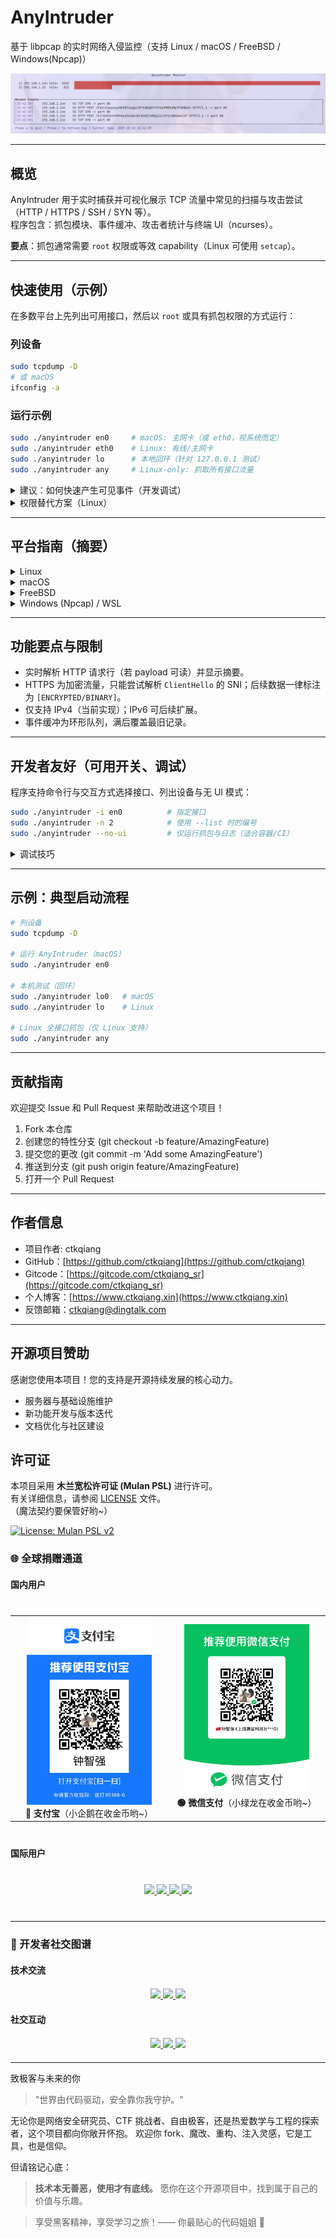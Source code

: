 
# AnyIntruder

基于 libpcap 的实时网络入侵监控（支持 Linux / macOS / FreeBSD / Windows(Npcap)）

![AnyIntruder](./assets/demo.png)

---

## 概览

AnyIntruder 用于实时捕获并可视化展示 TCP 流量中常见的扫描与攻击尝试（HTTP / HTTPS / SSH / SYN 等）。  
程序包含：抓包模块、事件缓冲、攻击者统计与终端 UI（ncurses）。

**要点**：抓包通常需要 `root` 权限或等效 capability（Linux 可使用 `setcap`）。

---

## 快速使用（示例）

在多数平台上先列出可用接口，然后以 `root` 或具有抓包权限的方式运行：

### 列设备

```bash
sudo tcpdump -D
# 或 macOS
ifconfig -a
````

### 运行示例

```bash
sudo ./anyintruder en0     # macOS: 主网卡（或 eth0，视系统而定）
sudo ./anyintruder eth0    # Linux: 有线/主网卡
sudo ./anyintruder lo      # 本地回环（针对 127.0.0.1 测试）
sudo ./anyintruder any     # Linux-only: 抓取所有接口流量
```

<details>
<summary>建议：如何快速产生可见事件（开发调试）</summary>

在另一终端启动简单 HTTP 服务并触发请求：

```bash
python3 -m http.server 8000
curl http://127.0.0.1:8000
ssh -p 22 127.0.0.1   # 触发 SSH 尝试（会要求密码）
```

注意：若你使用回环 (`lo` / `lo0`)，运行 AnyIntruder 时应指定该接口或确保选取器选择了回环。

</details>

<details>
<summary>权限替代方案（Linux）</summary>

```bash
# 给可执行文件赋予抓包能力（不需要 sudo 运行）
sudo setcap cap_net_raw,cap_net_admin+ep ./anyintruder
./anyintruder enp3s0
```

</details>

---

## 平台指南（摘要）

<details>
<summary>Linux</summary>

**安装依赖（Debian/Ubuntu）：**

```bash
sudo apt update
sudo apt install build-essential pkg-config libpcap-dev libncurses-dev
```

接口示例： `lo`, `eth0`, `wlan0`, `docker0`, `any`（Linux 专用）

</details>

<details>
<summary>macOS</summary>

**安装依赖（Homebrew）：**

```bash
brew install pkg-config libpcap ncurses
export PKG_CONFIG_PATH="/opt/homebrew/opt/libpcap/lib/pkgconfig:$PKG_CONFIG_PATH"
```

接口示例： `lo0`, `en0`, `en1`, `awdl0`

</details>

<details>
<summary>FreeBSD</summary>

通常自带 libpcap，若缺少可用 `pkg` 安装 ncurses 等。
接口示例： `lo0`, `em0`, `bridge0`

</details>

<details>
<summary>Windows (Npcap) / WSL</summary>

原生 Windows 请安装 Npcap 并以管理员运行；推荐在 WSL2 中运行 Linux 版本进行开发。

</details>

---

## 功能要点与限制

* 实时解析 HTTP 请求行（若 payload 可读）并显示摘要。
* HTTPS 为加密流量，只能尝试解析 `ClientHello` 的 SNI；后续数据一律标注为 `[ENCRYPTED/BINARY]`。
* 仅支持 IPv4（当前实现）；IPv6 可后续扩展。
* 事件缓冲为环形队列，满后覆盖最旧记录。

---

## 开发者友好（可用开关、调试）

程序支持命令行与交互方式选择接口、列出设备与无 UI 模式：

```bash
sudo ./anyintruder -i en0          # 指定接口
sudo ./anyintruder -n 2            # 使用 --list 时的编号
sudo ./anyintruder --no-ui         # 仅运行抓包与日志（适合容器/CI）
```

<details>
<summary>调试技巧</summary>

1. 使用 `tcpdump` 验证接口是否确实有流量：

```bash
sudo tcpdump -i en0 tcp port 80
```

2. 在 `monitor.c` 的 `got_packet` 回调加临时 debug 输出：

```c
fprintf(stderr, "got_packet len=%u\n", header->len);
```

3. 开发时可注入测试事件，快速验证 UI 渲染与日志功能。

</details>

---

## 示例：典型启动流程

```bash
# 列设备
sudo tcpdump -D

# 运行 AnyIntruder（macOS）
sudo ./anyintruder en0

# 本机测试（回环）
sudo ./anyintruder lo0   # macOS
sudo ./anyintruder lo    # Linux

# Linux 全接口抓包（仅 Linux 支持）
sudo ./anyintruder any
```

---

## 贡献指南

欢迎提交 Issue 和 Pull Request 来帮助改进这个项目！

1. Fork 本仓库
2. 创建您的特性分支 (git checkout -b feature/AmazingFeature)
3. 提交您的更改 (git commit -m 'Add some AmazingFeature')
4. 推送到分支 (git push origin feature/AmazingFeature)
5. 打开一个 Pull Request

---

## 作者信息

* 项目作者: ctkqiang
* GitHub：[https://github.com/ctkqiang](https://github.com/ctkqiang)
* Gitcode：[https://gitcode.com/ctkqiang_sr](https://gitcode.com/ctkqiang_sr)
* 个人博客：[https://www.ctkqiang.xin](https://www.ctkqiang.xin)
* 反馈邮箱：[ctkqiang@dingtalk.com](mailto:ctkqiang@dingtalk.com)

---

## 开源项目赞助

感谢您使用本项目！您的支持是开源持续发展的核心动力。

* 服务器与基础设施维护
* 新功能开发与版本迭代
* 文档优化与社区建设

## 许可证

本项目采用 **木兰宽松许可证 (Mulan PSL)** 进行许可。  
有关详细信息，请参阅 [LICENSE](LICENSE) 文件。  
（魔法契约要保管好哟~）

[![License: Mulan PSL v2](https://img.shields.io/badge/License-Mulan%20PSL%202-blue.svg)](http://license.coscl.org.cn/MulanPSL2)


### 🌐 全球捐赠通道

#### 国内用户

<div align="center" style="margin: 40px 0">

<div align="center">
<table>
<tr>
<td align="center" width="300">
<img src="https://github.com/ctkqiang/ctkqiang/blob/main/assets/IMG_9863.jpg?raw=true" width="200" />
<br />
<strong>🔵 支付宝</strong>（小企鹅在收金币哟~）
</td>
<td align="center" width="300">
<img src="https://github.com/ctkqiang/ctkqiang/blob/main/assets/IMG_9859.JPG?raw=true" width="200" />
<br />
<strong>🟢 微信支付</strong>（小绿龙在收金币哟~）
</td>
</tr>
</table>
</div>
</div>

#### 国际用户

<div align="center" style="margin: 40px 0">
  <a href="https://qr.alipay.com/fkx19369scgxdrkv8mxso92" target="_blank">
    <img src="https://img.shields.io/badge/Alipay-全球支付-00A1E9?style=flat-square&logo=alipay&logoColor=white&labelColor=008CD7">
  </a>
  
  <a href="https://ko-fi.com/F1F5VCZJU" target="_blank">
    <img src="https://img.shields.io/badge/Ko--fi-买杯咖啡-FF5E5B?style=flat-square&logo=ko-fi&logoColor=white">
  </a>
  
  <a href="https://www.paypal.com/paypalme/ctkqiang" target="_blank">
    <img src="https://img.shields.io/badge/PayPal-安全支付-00457C?style=flat-square&logo=paypal&logoColor=white">
  </a>
  
  <a href="https://donate.stripe.com/00gg2nefu6TK1LqeUY" target="_blank">
    <img src="https://img.shields.io/badge/Stripe-企业级支付-626CD9?style=flat-square&logo=stripe&logoColor=white">
  </a>
</div>

---

### 📌 开发者社交图谱

#### 技术交流

<div align="center" style="margin: 20px 0">
  <a href="https://github.com/ctkqiang" target="_blank">
    <img src="https://img.shields.io/badge/GitHub-开源仓库-181717?style=for-the-badge&logo=github">
  </a>
  
  <a href="https://stackoverflow.com/users/10758321/%e9%92%9f%e6%99%ba%e5%bc%ba" target="_blank">
    <img src="https://img.shields.io/badge/Stack_Overflow-技术问答-F58025?style=for-the-badge&logo=stackoverflow">
  </a>
  
  <a href="https://www.linkedin.com/in/ctkqiang/" target="_blank">
    <img src="https://img.shields.io/badge/LinkedIn-职业网络-0A66C2?style=for-the-badge&logo=linkedin">
  </a>
</div>

#### 社交互动

<div align="center" style="margin: 20px 0">
  <a href="https://www.instagram.com/ctkqiang" target="_blank">
    <img src="https://img.shields.io/badge/Instagram-生活瞬间-E4405F?style=for-the-badge&logo=instagram">
  </a>
  
  <a href="https://twitch.tv/ctkqiang" target="_blank">
    <img src="https://img.shields.io/badge/Twitch-技术直播-9146FF?style=for-the-badge&logo=twitch">
  </a>
  
  <a href="https://github.com/ctkqiang/ctkqiang/blob/main/assets/IMG_9245.JPG?raw=true" target="_blank">
    <img src="https://img.shields.io/badge/微信公众号-钟智强-07C160?style=for-the-badge&logo=wechat">
  </a>
</div>

---

致极客与未来的你

> "世界由代码驱动，安全靠你我守护。"

无论你是网络安全研究员、CTF 挑战者、自由极客，还是热爱数学与工程的探索者，这个项目都向你敞开怀抱。
欢迎你 fork、魔改、重构、注入灵感，它是工具，也是信仰。

但请铭记心底：

> **技术本无善恶，使用才有底线。**
> 愿你在这个开源项目中，找到属于自己的价值与乐趣。

> 享受黑客精神，享受学习之旅！—— 你最贴心的代码姐姐 💖